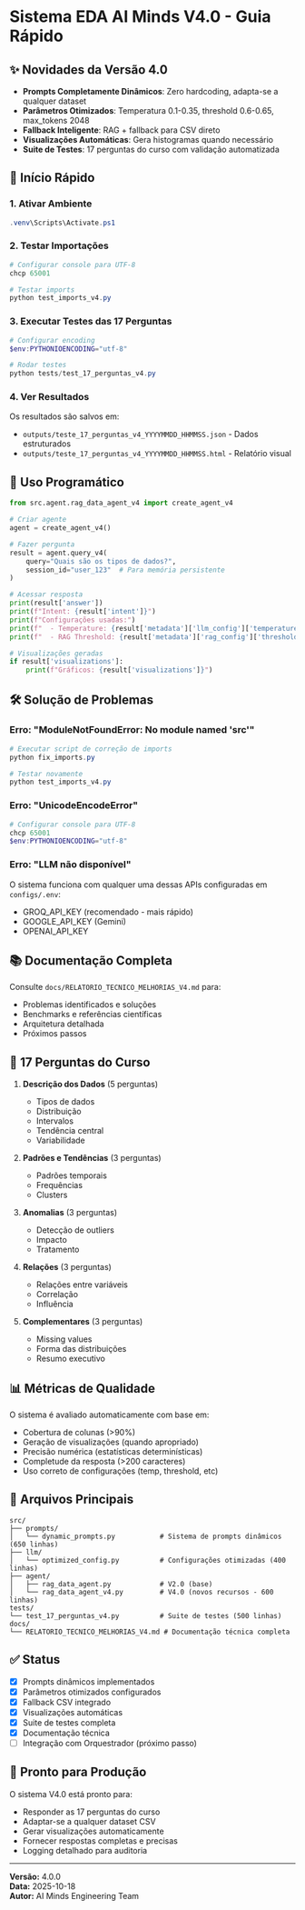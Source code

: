 # Sistema EDA AI Minds V4.0 - Guia Rápido

## ✨ Novidades da Versão 4.0

- **Prompts Completamente Dinâmicos**: Zero hardcoding, adapta-se a qualquer dataset
- **Parâmetros Otimizados**: Temperatura 0.1-0.35, threshold 0.6-0.65, max_tokens 2048
- **Fallback Inteligente**: RAG + fallback para CSV direto
- **Visualizações Automáticas**: Gera histogramas quando necessário
- **Suite de Testes**: 17 perguntas do curso com validação automatizada

## 🚀 Início Rápido

### 1. Ativar Ambiente

```powershell
.venv\Scripts\Activate.ps1
```

### 2. Testar Importações

```powershell
# Configurar console para UTF-8
chcp 65001

# Testar imports
python test_imports_v4.py
```

### 3. Executar Testes das 17 Perguntas

```powershell
# Configurar encoding
$env:PYTHONIOENCODING="utf-8"

# Rodar testes
python tests/test_17_perguntas_v4.py
```

### 4. Ver Resultados

Os resultados são salvos em:
- `outputs/teste_17_perguntas_v4_YYYYMMDD_HHMMSS.json` - Dados estruturados
- `outputs/teste_17_perguntas_v4_YYYYMMDD_HHMMSS.html` - Relatório visual

## 📝 Uso Programático

```python
from src.agent.rag_data_agent_v4 import create_agent_v4

# Criar agente
agent = create_agent_v4()

# Fazer pergunta
result = agent.query_v4(
    query="Quais são os tipos de dados?",
    session_id="user_123"  # Para memória persistente
)

# Acessar resposta
print(result['answer'])
print(f"Intent: {result['intent']}")
print(f"Configurações usadas:")
print(f"  - Temperature: {result['metadata']['llm_config']['temperature']}")
print(f"  - RAG Threshold: {result['metadata']['rag_config']['threshold']}")

# Visualizações geradas
if result['visualizations']:
    print(f"Gráficos: {result['visualizations']}")
```

## 🛠️ Solução de Problemas

### Erro: "ModuleNotFoundError: No module named 'src'"

```powershell
# Executar script de correção de imports
python fix_imports.py

# Testar novamente
python test_imports_v4.py
```

### Erro: "UnicodeEncodeError"

```powershell
# Configurar console para UTF-8
chcp 65001
$env:PYTHONIOENCODING="utf-8"
```

### Erro: "LLM não disponível"

O sistema funciona com qualquer uma dessas APIs configuradas em `configs/.env`:
- GROQ_API_KEY (recomendado - mais rápido)
- GOOGLE_API_KEY (Gemini)
- OPENAI_API_KEY

## 📚 Documentação Completa

Consulte `docs/RELATORIO_TECNICO_MELHORIAS_V4.md` para:
- Problemas identificados e soluções
- Benchmarks e referências científicas
- Arquitetura detalhada
- Próximos passos

## 🎯 17 Perguntas do Curso

1. **Descrição dos Dados** (5 perguntas)
   - Tipos de dados
   - Distribuição
   - Intervalos
   - Tendência central
   - Variabilidade

2. **Padrões e Tendências** (3 perguntas)
   - Padrões temporais
   - Frequências
   - Clusters

3. **Anomalias** (3 perguntas)
   - Detecção de outliers
   - Impacto
   - Tratamento

4. **Relações** (3 perguntas)
   - Relações entre variáveis
   - Correlação
   - Influência

5. **Complementares** (3 perguntas)
   - Missing values
   - Forma das distribuições
   - Resumo executivo

## 📊 Métricas de Qualidade

O sistema é avaliado automaticamente com base em:
- Cobertura de colunas (>90%)
- Geração de visualizações (quando apropriado)
- Precisão numérica (estatísticas determinísticas)
- Completude da resposta (>200 caracteres)
- Uso correto de configurações (temp, threshold, etc)

## 🔧 Arquivos Principais

```
src/
├── prompts/
│   └── dynamic_prompts.py           # Sistema de prompts dinâmicos (650 linhas)
├── llm/
│   └── optimized_config.py          # Configurações otimizadas (400 linhas)
├── agent/
│   ├── rag_data_agent.py            # V2.0 (base)
│   └── rag_data_agent_v4.py         # V4.0 (novos recursos - 600 linhas)
tests/
└── test_17_perguntas_v4.py          # Suite de testes (500 linhas)
docs/
└── RELATORIO_TECNICO_MELHORIAS_V4.md # Documentação técnica completa
```

## ✅ Status

- [x] Prompts dinâmicos implementados
- [x] Parâmetros otimizados configurados
- [x] Fallback CSV integrado
- [x] Visualizações automáticas
- [x] Suite de testes completa
- [x] Documentação técnica
- [ ] Integração com Orquestrador (próximo passo)

## 🎉 Pronto para Produção

O sistema V4.0 está pronto para:
- Responder as 17 perguntas do curso
- Adaptar-se a qualquer dataset CSV
- Gerar visualizações automaticamente
- Fornecer respostas completas e precisas
- Logging detalhado para auditoria

---

**Versão:** 4.0.0  
**Data:** 2025-10-18  
**Autor:** AI Minds Engineering Team
